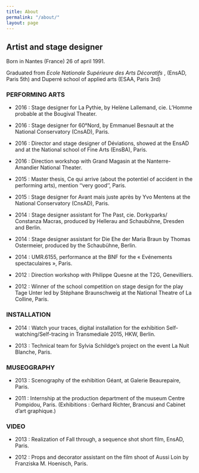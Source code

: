 ```yaml
---
title: About
permalink: "/about/"
layout: page
---
```


## Artist and stage designer

Born in Nantes (France) 26 of april 1991.

Graduated from _Ecole Nationale Supérieure des Arts Décoratifs_ , (EnsAD, Paris 5th) and Duperré school of applied arts (ESAA, Paris 3rd)




### PERFORMING ARTS
* 2016 : Stage designer for La Pythie, by Helène Lallemand, cie. L’Homme probable at the Bougival Theater.

* 2016 : Stage designer for 60°Nord, by Emmanuel Besnault at the National Conservatory (CnsAD), Paris.

* 2016 : Director and stage designer of Déviations, showed at the EnsAD and at the National school of Fine Arts (EnsBA), Paris.

* 2016 : Direction workshop with Grand Magasin at the Nanterre-Amandier National Theater.

* 2015 : Master thesis, Ce qui arrive (about the potentiel of accident in the performing arts), mention ‘‘very good’’, Paris.

* 2015 : Stage designer for Avant mais juste après by Yvo Mentens at the National Conservatory (CnsAD), Paris. 

* 2014 : Stage designer assistant for The Past, cie. Dorkyparks/ Constanza Macras, produced by Hellerau and Schaubühne, Dresden and Berlin.

* 2014 : Stage designer assistant for Die Ehe der Maria Braun by Thomas Ostermeier, produced by the Schaubühne, Berlin.

* 2014 : UMR.6155, performance at the BNF for the « Evénements spectaculaires », Paris.

* 2012 : Direction workshop with Philippe Quesne at the T2G, Genevilliers.

* 2012 : Winner of the school competition on stage design for the play Tage Unter led by Stéphane Braunschweig at the National Theatre of La Colline, Paris.




### INSTALLATION
* 2014 : Watch your traces, digital installation for the exhibition Self-watching/Self-tracing in Transmediale 2015, HKW, Berlin. 

* 2013 : Technical team for Sylvia Schildge’s project on the event La Nuit Blanche, Paris.




### MUSEOGRAPHY
* 2013 : Scenography of the exhibition Géant, at Galerie Beaurepaire, Paris.

* 2011 : Internship at the production department of the museum Centre Pompidou, Paris. (Exhibitions : Gerhard Richter, Brancusi and Cabinet d’art graphique.)




### VIDEO
* 2013 : Realization of Fall through, a sequence shot short film, EnsAD, Paris.

* 2012 : Props and decorator assistant on the film shoot of Aussi Loin by Franziska M. Hoenisch, Paris.
